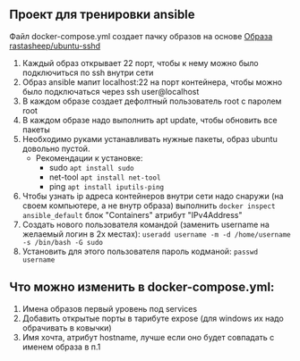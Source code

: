 ## Проект для тренировки ansible

Файл docker-compose.yml создает пачку образов на основе [Образа rastasheep/ubuntu-sshd](https://hub.docker.com/r/rastasheep/ubuntu-sshd)

1. Каждый образ открывает 22 порт, чтобы к нему можно было подключиться по ssh внутри сети
2. Образ ansible мапит localhost:22 на порт контейнера, чтобы можно было подключаться через ssh user@localhost
3. В каждом образе создает дефолтный пользователь root с паролем root
4. В каждом образе надо выполнить apt update, чтобы обновить все пакеты
5. Необходимо руками устанавливать нужные пакеты, образ ubuntu довольно пустой. 
    - Рекомендации к установке:
      - sudo `apt install sudo`
      - net-tool `apt install net-tool`
      - ping `apt install iputils-ping`
6. Чтобы узнать ip адреса контейнеров внутри сети надо снаружи (на своем компьютере, а не внутр образа) выполнить `docker inspect ansible_default` блок "Containers" атрибут "IPv4Address"
7. Создать нового пользователя командой (заменить username на желаемый логин в 2х местах): `useradd username -m -d /home/username -s /bin/bash -G sudo`
8. Установить для этого пользователя пароль кодманой: `passwd username`


## Что можно изменить в docker-compose.yml:
1. Имена образов первый уровень под services
2. Добавить открытые порты в тарибуте expose (для windows их надо обрачивать в ковычки)
3. Имя хочта, атрибут hostname, лучше если оно будет совпадать с именем образа в п.1
